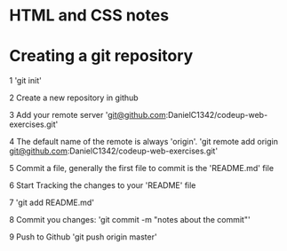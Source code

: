 # HTML and CSS notes

# Creating a git repository

1 'git init'

2 Create a new repository in github

3 Add your remote server 'git@github.com:DanielC1342/codeup-web-exercises.git'

4 The default name of the remote is always 'origin'. 'git remote add origin git@github.com:DanielC1342/codeup-web-exercises.git'

5 Commit a file, generally the first file to commit is the 'README.md' file

6 Start Tracking the changes to your 'README' file

7 'git add README.md'

8 Commit you changes: 'git commit -m "notes about the commit"'

9 Push to Github 'git push origin master'